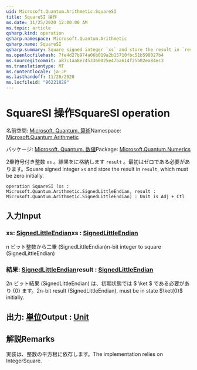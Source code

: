 ```yaml
---
uid: Microsoft.Quantum.Arithmetic.SquareSI
title: SquareSI 操作
ms.date: 11/25/2020 12:00:00 AM
ms.topic: article
qsharp.kind: operation
qsharp.namespace: Microsoft.Quantum.Arithmetic
qsharp.name: SquareSI
qsharp.summary: Square signed integer `xs` and store the result in `result`, which must be zero initially.
ms.openlocfilehash: 7fe4d27b974a06b019a2b15710fbc51b598027b4
ms.sourcegitcommit: a87c1aa8e7453360025e47ba614f25b02ea84ec3
ms.translationtype: MT
ms.contentlocale: ja-JP
ms.lasthandoff: 11/26/2020
ms.locfileid: "96221829"
---
```

# <a name="squaresi-operation"></a><span data-ttu-id="8d88f-102">SquareSI 操作</span><span class="sxs-lookup"><span data-stu-id="8d88f-102">SquareSI operation</span></span>

<span data-ttu-id="8d88f-103">名前空間: [Microsoft. Quantum. 算術](xref:Microsoft.Quantum.Arithmetic)</span><span class="sxs-lookup"><span data-stu-id="8d88f-103">Namespace: [Microsoft.Quantum.Arithmetic](xref:Microsoft.Quantum.Arithmetic)</span></span>

<span data-ttu-id="8d88f-104">パッケージ: [Microsoft. Quantum. 数値](https://nuget.org/packages/Microsoft.Quantum.Numerics)</span><span class="sxs-lookup"><span data-stu-id="8d88f-104">Package: [Microsoft.Quantum.Numerics](https://nuget.org/packages/Microsoft.Quantum.Numerics)</span></span>


<span data-ttu-id="8d88f-105">2乗符号付き整数 `xs` 。結果をに格納します `result` 。最初はゼロである必要があります。</span><span class="sxs-lookup"><span data-stu-id="8d88f-105">Square signed integer `xs` and store the result in `result`, which must be zero initially.</span></span>

```qsharp
operation SquareSI (xs : Microsoft.Quantum.Arithmetic.SignedLittleEndian, result : Microsoft.Quantum.Arithmetic.SignedLittleEndian) : Unit is Adj + Ctl
```


## <a name="input"></a><span data-ttu-id="8d88f-106">入力</span><span class="sxs-lookup"><span data-stu-id="8d88f-106">Input</span></span>

### <a name="xs--signedlittleendian"></a><span data-ttu-id="8d88f-107">xs: [SignedLittleEndian](xref:Microsoft.Quantum.Arithmetic.SignedLittleEndian)</span><span class="sxs-lookup"><span data-stu-id="8d88f-107">xs : [SignedLittleEndian](xref:Microsoft.Quantum.Arithmetic.SignedLittleEndian)</span></span>

<span data-ttu-id="8d88f-108">n ビット整数から二乗 (SignedLittleEndian)</span><span class="sxs-lookup"><span data-stu-id="8d88f-108">n-bit integer to square (SignedLittleEndian)</span></span>


### <a name="result--signedlittleendian"></a><span data-ttu-id="8d88f-109">結果: [SignedLittleEndian](xref:Microsoft.Quantum.Arithmetic.SignedLittleEndian)</span><span class="sxs-lookup"><span data-stu-id="8d88f-109">result : [SignedLittleEndian](xref:Microsoft.Quantum.Arithmetic.SignedLittleEndian)</span></span>

<span data-ttu-id="8d88f-110">2n ビット結果 (SignedLittleEndian) は、初期状態では $ \ket $ である必要があり {0} ます。</span><span class="sxs-lookup"><span data-stu-id="8d88f-110">2n-bit result (SignedLittleEndian), must be in state $\ket{0}$ initially.</span></span>



## <a name="output--unit"></a><span data-ttu-id="8d88f-111">出力: [単位](xref:microsoft.quantum.lang-ref.unit)</span><span class="sxs-lookup"><span data-stu-id="8d88f-111">Output : [Unit](xref:microsoft.quantum.lang-ref.unit)</span></span>



## <a name="remarks"></a><span data-ttu-id="8d88f-112">解説</span><span class="sxs-lookup"><span data-stu-id="8d88f-112">Remarks</span></span>

<span data-ttu-id="8d88f-113">実装は、整数の平方根に依存します。</span><span class="sxs-lookup"><span data-stu-id="8d88f-113">The implementation relies on IntegerSquare.</span></span>